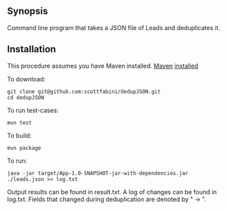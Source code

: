 ## Synopsis

Command line program that takes a JSON file of Leads and deduplicates it.

## Installation

This procedure assumes you have Maven installed.
[Maven](https://maven.apache.org/download.cgi) [installed](https://maven.apache.org/install.html)

To download:
```
git clone git@github.com:scottfabini/dedupJSON.git
cd dedupJSON
```

To run test-cases:
```
mvn test
```

To build:
```
mvn package
```

To run:
```
java -jar target/App-1.0-SNAPSHOT-jar-with-dependencies.jar ./leads.json >> log.txt
```

Output results can be found in result.txt.
A log of changes can be found in log.txt.
Fields that changed during deduplication are denoted by " -> ".


